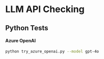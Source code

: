 # LLM API Checking 


## Python Tests

#### Azure OpenAI

```bash
python try_azure_openai.py --model gpt-4o
```

